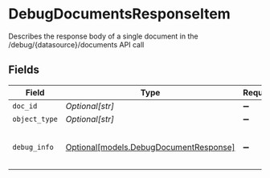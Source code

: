 # DebugDocumentsResponseItem

Describes the response body of a single document in the /debug/{datasource}/documents API call


## Fields

| Field                                                                        | Type                                                                         | Required                                                                     | Description                                                                  |
| ---------------------------------------------------------------------------- | ---------------------------------------------------------------------------- | ---------------------------------------------------------------------------- | ---------------------------------------------------------------------------- |
| `doc_id`                                                                     | *Optional[str]*                                                              | :heavy_minus_sign:                                                           | Id of the document                                                           |
| `object_type`                                                                | *Optional[str]*                                                              | :heavy_minus_sign:                                                           | objectType of the document                                                   |
| `debug_info`                                                                 | [Optional[models.DebugDocumentResponse]](../models/debugdocumentresponse.md) | :heavy_minus_sign:                                                           | Describes the response body of the /debug/{datasource}/document API call     |